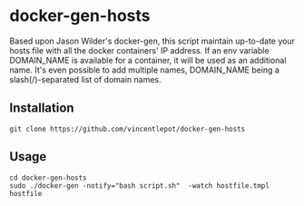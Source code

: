 # docker-gen-hosts

Based upon Jason Wilder's docker-gen, this script maintain up-to-date your hosts file with all the docker containers' IP address.
If an env variable DOMAIN_NAME is available for a container, it will be used as an additional name. It's even possible to add multiple names, DOMAIN_NAME being a slash(/)-separated list of domain names.

## Installation
```
git clone https://github.com/vincentlepot/docker-gen-hosts
```

## Usage
```
cd docker-gen-hosts
sudo ./docker-gen -notify="bash script.sh"  -watch hostfile.tmpl hostfile
```
